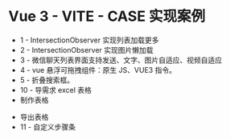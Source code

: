 # Vue 3 - VITE - CASE 实现案例

- 1 - IntersectionObserver 实现列表加载更多
- 2 - IntersectionObserver 实现图片懒加载
- 3 - 微信聊天列表界面支持发送、文字、图片自适应、视频自适应
- 4 - vue 悬浮可拖拽组件：原生 JS、VUE3 指令。
- 5 - 折叠搜索框。
- 10 - 导需求 excel 表格
- 制作表格
<!-- - ![alt text](./src/assets/10-1.png) -->
- 导出表格
  <!-- ![alt text](./src/assets/10-2.png) -->
- 11 - 自定义步骤条
  <!-- ![alt text](./src/assets/11.png) -->
